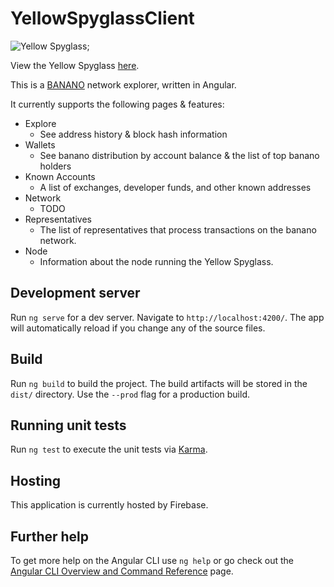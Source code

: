 # YellowSpyglassClient

![Yellow Spyglass]('https://raw.githubusercontent.com/dev-ptera/yellow-spyglass-client/master/src/assets/logo.PNG');

View the Yellow Spyglass [here](https://www.yellowspyglass.com/).

This is a [BANANO](https://banano.cc/) network explorer, written in Angular.  

It currently supports the following pages & features:

- Explore
  - See address history & block hash information
- Wallets
  - See banano distribution by account balance & the list of top banano holders
- Known Accounts
  - A list of exchanges, developer funds, and other known addresses
- Network
  - TODO
- Representatives
  - The list of representatives that process transactions on the banano network.
- Node
  - Information about the node running the Yellow Spyglass.
    

## Development server

Run `ng serve` for a dev server. Navigate to `http://localhost:4200/`. The app will automatically reload if you change any of the source files.

## Build

Run `ng build` to build the project. The build artifacts will be stored in the `dist/` directory. Use the `--prod` flag for a production build.

## Running unit tests

Run `ng test` to execute the unit tests via [Karma](https://karma-runner.github.io).

## Hosting

This application is currently hosted by Firebase.

## Further help

To get more help on the Angular CLI use `ng help` or go check out the [Angular CLI Overview and Command Reference](https://angular.io/cli) page.
